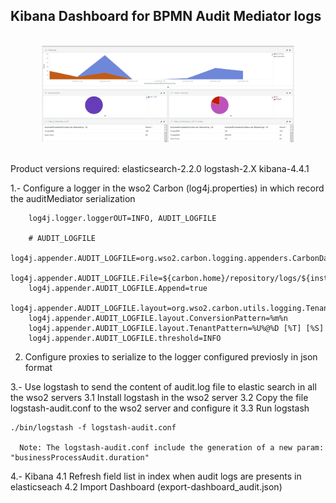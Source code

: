 
## Kibana Dashboard for BPMN Audit Mediator logs
<br/>
<div align="center">
<img src="https://raw.githubusercontent.com/manueltoscanoferrera/BPMN-audit-mediator-for-WSO2-ESB/master/KibanaDashboard/dashboard_audit.png" width="80%" height="80%" />
</div>
<br/>


Product versions required:
  elasticsearch-2.2.0
  logstash-2.X
  kibana-4.4.1
  

1.- Configure a logger in the wso2 Carbon (log4j.properties) in which record the auditMediator serialization

		log4j.logger.loggerOUT=INFO, AUDIT_LOGFILE

		# AUDIT_LOGFILE
		log4j.appender.AUDIT_LOGFILE=org.wso2.carbon.logging.appenders.CarbonDailyRollingFileAppender
		log4j.appender.AUDIT_LOGFILE.File=${carbon.home}/repository/logs/${instance.log}/audit${instance.log}.log
		log4j.appender.AUDIT_LOGFILE.Append=true
		log4j.appender.AUDIT_LOGFILE.layout=org.wso2.carbon.utils.logging.TenantAwarePatternLayout
		log4j.appender.AUDIT_LOGFILE.layout.ConversionPattern=%m%n
		log4j.appender.AUDIT_LOGFILE.layout.TenantPattern=%U%@%D [%T] [%S]
		log4j.appender.AUDIT_LOGFILE.threshold=INFO


2. Configure proxies to serialize to the logger configured previosly in json format

    <serialize target="auditLog" media-type="json" logger="loggerOUT"/>

3.- Use logstash to send the content of audit.log file to elastic search in all the wso2 servers
    3.1 Install logstash in the wso2 server
    3.2 Copy the file logstash-audit.conf to the wso2 server and configure it
    3.3 Run logstash 
		
    ./bin/logstash -f logstash-audit.conf

	  Note: The logstash-audit.conf include the generation of a new param: "businessProcessAudit.duration"

4.- Kibana
    4.1 Refresh field list in index when audit logs are presents in elasticseach
    4.2 Import Dashboard (export-dashboard_audit.json)
